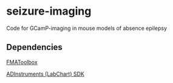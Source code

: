 # seizure-imaging
Code for GCamP-imaging in mouse models of absence epilepsy

## Dependencies
[FMAToolbox](https://github.com/michael-zugaro/FMAToolbox)

[ADInstruments (LabChart) SDK](https://github.com/JimHokanson/adinstruments_sdk_matlab)
